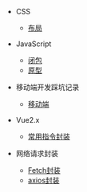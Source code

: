 <!--
 * @Author: your name
 * @Date: 2021-03-11 15:09:19
 * @LastEditTime: 2021-03-11 16:39:43
 * @LastEditors: Please set LastEditors
 * @Description: In User Settings Edit
 * @FilePath: \lczdocs\_sidebar.md
-->
- CSS
  - [布局](layout.md)
  
- JavaScript
  - [闭包](closure.md)
  - [原型](prototype.md)

- 移动端开发踩坑记录
  - [移动端](mobile.md)

- Vue2.x
  - [常用指令封装](directive.md)

- 网络请求封装
  - [Fetch封装](fetch.md)
  - [axios封装](axios.md)

